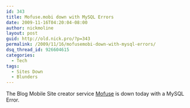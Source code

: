 ```yaml
---
id: 343
title: Mofuse.mobi down with MySQL Errors
date: 2009-11-16T04:20:04-08:00
author: nickmoline
layout: post
guid: http://old.nick.pro/?p=343
permalink: /2009/11/16/mofusemobi-down-with-mysql-errors/
dsq_thread_id: 926604615
categories:
  - Tech
tags:
  - Sites Down
  - Blunders
---
```

The Blog Mobile Site creator service [Mofuse](http://mofuse.mobi/) is down today with a MySQL Error.
<!--more-->
<amp-img title="Mofuse.mobi down with MySQL Errors" alt="Mofuse.mobi down with MySQL Errors" src="{{ site.baseurl }}/wp-content/uploads/sites/4/2011/05/mofusedown.png" width="494" height="404" layout="responsive" lightbox></amp-img>